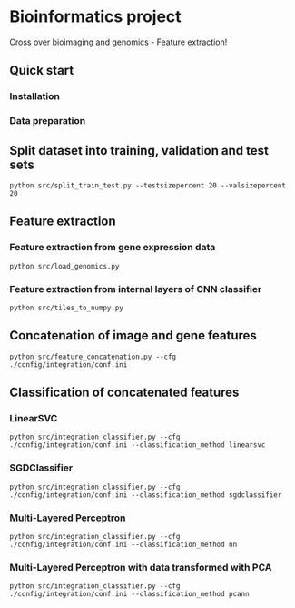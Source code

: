# Bioinformatics project
Cross over bioimaging and genomics - Feature extraction!

## Quick start

### Installation

### Data preparation


## Split dataset into training, validation and test sets
```
python src/split_train_test.py --testsizepercent 20 --valsizepercent 20
```

## Feature extraction

### Feature extraction from gene expression data
```
python src/load_genomics.py
```
### Feature extraction from internal layers of CNN classifier
```
python src/tiles_to_numpy.py
```


## Concatenation of image and gene features
```
python src/feature_concatenation.py --cfg ./config/integration/conf.ini
```


## Classification of concatenated features

### LinearSVC
```
python src/integration_classifier.py --cfg ./config/integration/conf.ini --classification_method linearsvc
```
### SGDClassifier
```
python src/integration_classifier.py --cfg ./config/integration/conf.ini --classification_method sgdclassifier
```
### Multi-Layered Perceptron
```
python src/integration_classifier.py --cfg ./config/integration/conf.ini --classification_method nn
```
### Multi-Layered Perceptron with data transformed with PCA
```
python src/integration_classifier.py --cfg ./config/integration/conf.ini --classification_method pcann
```